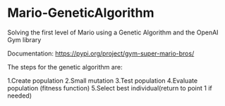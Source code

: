 # Mario-GeneticAlgorithm

Solving the first level of Mario using a Genetic Algorithm and the OpenAI Gym library

Documentation: https://pypi.org/project/gym-super-mario-bros/

The steps for the genetic algorithm are:

  1.Create population
  2.Small mutation
  3.Test population
  4.Evaluate population (fitness function)
  5.Select best individual(return to point 1 if needed)
